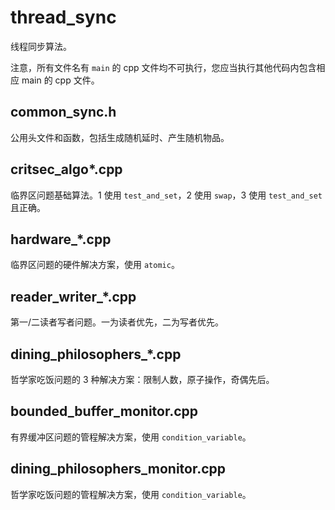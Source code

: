 # thread_sync

线程同步算法。

注意，所有文件名有 `main` 的 cpp 文件均不可执行，您应当执行其他代码内包含相应 main 的 cpp 文件。

## common_sync.h

公用头文件和函数，包括生成随机延时、产生随机物品。

## critsec_algo*.cpp

临界区问题基础算法。1 使用 `test_and_set`，2 使用 `swap`，3 使用 `test_and_set` 且正确。

## hardware_*.cpp

临界区问题的硬件解决方案，使用 `atomic`。

## reader_writer_*.cpp

第一/二读者写者问题。一为读者优先，二为写者优先。

## dining_philosophers_*.cpp

哲学家吃饭问题的 3 种解决方案：限制人数，原子操作，奇偶先后。

## bounded_buffer_monitor.cpp

有界缓冲区问题的管程解决方案，使用 `condition_variable`。

## dining_philosophers_monitor.cpp

哲学家吃饭问题的管程解决方案，使用 `condition_variable`。